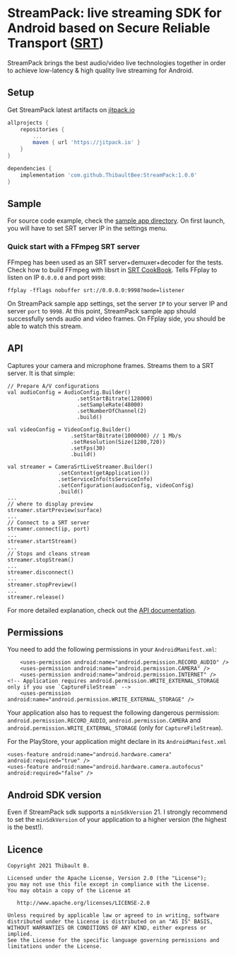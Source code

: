 # StreamPack: live streaming SDK for Android based on Secure Reliable Transport ([SRT](https://github.com/Haivision/srt))

StreamPack brings the best audio/video live technologies together in order to achieve low-latency &
high quality live streaming for Android.

## Setup

Get StreamPack latest artifacts on [jitpack.io](https://jitpack.io/#ThibaultBee/StreamPack)

```gradle
allprojects {
    repositories {
        ...
        maven { url 'https://jitpack.io' }
    }
}

dependencies {
    implementation 'com.github.ThibaultBee:StreamPack:1.0.0'
}
```

## Sample

For source code example, check the [sample app directory](https://github.com/ThibaultBee/StreamPack/tree/master/app).
On first launch, you will have to set SRT server IP in the settings menu.

### Quick start with a FFmpeg SRT server

FFmpeg has been used as an SRT server+demuxer+decoder for the tests. Check how to build FFmpeg with 
libsrt in [SRT CookBook](https://srtlab.github.io/srt-cookbook/apps/ffmpeg/).
Tells FFplay to listen on IP `0.0.0.0` and port `9998`:

```
ffplay -fflags nobuffer srt://0.0.0.0:9998?mode=listener
```

On StreamPack sample app settings, set the server `IP` to your server IP and server `port` to `9998`.
At this point, StreamPack sample app should successfully sends audio and video frames. On FFplay 
side, you should be able to watch this stream.

## API

Captures your camera and microphone frames. Streams them to a SRT server. It is that simple:

```
// Prepare A/V configurations
val audioConfig = AudioConfig.Builder()
                      .setStartBitrate(128000)
                      .setSampleRate(48000)
                      .setNumberOfChannel(2)
                      .build()

val videoConfig = VideoConfig.Builder()
                    .setStartBitrate(1000000) // 1 Mb/s
                    .setResolution(Size(1280,720))
                    .setFps(30)
                    .build()

val streamer = CameraSrtLiveStreamer.Builder()
                .setContext(getApplication())
                .setServiceInfo(tsServiceInfo)
                .setConfiguration(audioConfig, videoConfig)
                .build()
...
// where to display preview
streamer.startPreview(surface)
...
// Connect to a SRT server
streamer.connect(ip, port)
...
streamer.startStream()
...
// Stops and cleans stream
streamer.stopStream()
...
streamer.disconnect()
...
streamer.stopPreview()
...
streamer.release()
```

For more detailed explanation, check out the [API documentation](https://thibaultbee.github.io/StreamPack/dokka).

## Permissions

You need to add the following permissions in your `AndroidManifest.xml`:

```
    <uses-permission android:name="android.permission.RECORD_AUDIO" />
    <uses-permission android:name="android.permission.CAMERA" />
    <uses-permission android:name="android.permission.INTERNET" />
<!-- Application requires android.permission.WRITE_EXTERNAL_STORAGE only if you use `CaptureFileStream` -->
    <uses-permission android:name="android.permission.WRITE_EXTERNAL_STORAGE" />
```

Your application also has to request the following dangerous permission: `android.permission.RECORD_AUDIO`, `android.permission.CAMERA` and 
`android.permission.WRITE_EXTERNAL_STORAGE` (only for `CaptureFileStream`).

For the PlayStore, your application might declare in its `AndroidManifest.xml`

```
<uses-feature android:name="android.hardware.camera" android:required="true" />
<uses-feature android:name="android.hardware.camera.autofocus" android:required="false" />
```

## Android SDK version

Even if StreamPack sdk supports a `minSdkVersion` 21. I strongly recommend to set the
`minSdkVersion` of your application to a higher version (the highest is the best!).

## Licence

    Copyright 2021 Thibault B.

    Licensed under the Apache License, Version 2.0 (the "License");
    you may not use this file except in compliance with the License.
    You may obtain a copy of the License at

       http://www.apache.org/licenses/LICENSE-2.0

    Unless required by applicable law or agreed to in writing, software
    distributed under the License is distributed on an "AS IS" BASIS,
    WITHOUT WARRANTIES OR CONDITIONS OF ANY KIND, either express or implied.
    See the License for the specific language governing permissions and
    limitations under the License.